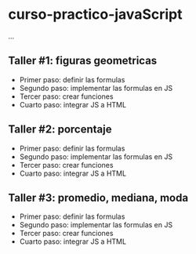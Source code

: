 # curso-practico-javaScript

...

## Taller #1: figuras geometricas

- Primer paso: definir las formulas
- Segundo paso: implementar las formulas en JS
- Tercer paso: crear funciones
- Cuarto paso: integrar JS a HTML

## Taller #2: porcentaje

- Primer paso: definir las formulas
- Segundo paso: implementar las formulas en JS
- Tercer paso: crear funciones
- Cuarto paso: integrar JS a HTML

## Taller #3: promedio, mediana, moda

- Primer paso: definir las formulas
- Segundo paso: implementar las formulas en JS
- Tercer paso: crear funciones
- Cuarto paso: integrar JS a HTML